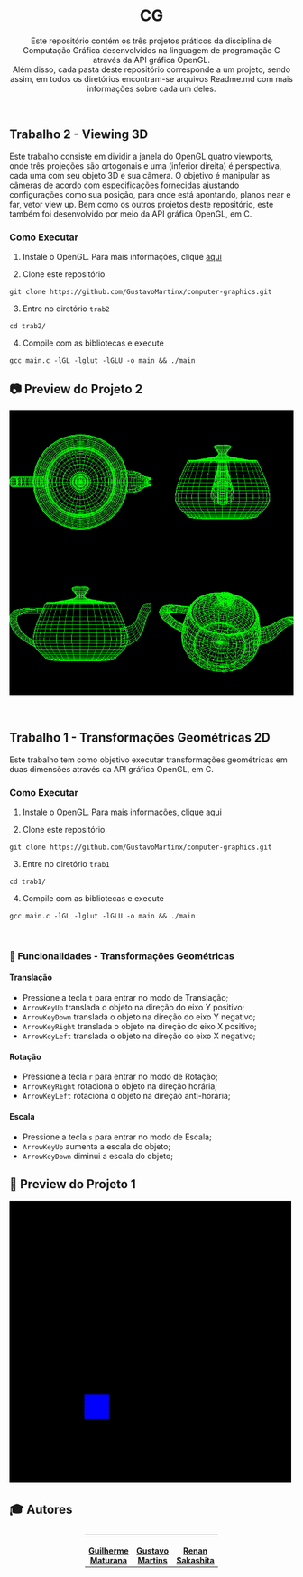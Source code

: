 <h1 align='center'> CG </h1>
<p align='center'> Este repositório contém os três projetos práticos da disciplina de Computação Gráfica desenvolvidos na linguagem de programação C através da API gráfica OpenGL. <br>
Além disso, cada pasta deste repositório corresponde a um projeto, sendo assim, em todos os diretórios encontram-se arquivos Readme.md com mais informações sobre cada um deles.</p>

<br>

## Trabalho 2 - Viewing 3D
Este trabalho consiste em dividir a janela do OpenGL quatro viewports, onde três projeções são ortogonais e uma (inferior direita) é perspectiva, cada uma com seu objeto 3D e sua câmera. O objetivo é manipular as câmeras de acordo com especificações fornecidas ajustando configurações como sua posição, para onde está apontando, planos near e far, vetor view up. Bem como os outros projetos deste repositório, este também foi desenvolvido por meio da API gráfica OpenGL, em C.

### Como Executar

1. Instale o OpenGL. Para mais informações, clique [aqui](https://edisciplinas.usp.br/pluginfile.php/4264396/mod_resource/content/1/guia-de-instalacao.pdf)

2. Clone este repositório
```
git clone https://github.com/GustavoMartinx/computer-graphics.git
```

3. Entre no diretório `trab2`
```
cd trab2/
```

4. Compile com as bibliotecas e execute
```
gcc main.c -lGL -lglut -lGLU -o main && ./main
```

## :camera: Preview do Projeto 2
![Preview pratica 2](FinalProject/img/v2/videos/trab2.gif)

<!-- ====================================================================-->



<br>

## Trabalho 1 - Transformações Geométricas 2D
Este trabalho tem como objetivo executar transformações geométricas em duas dimensões através da API gráfica OpenGL, em C.

### Como Executar

1. Instale o OpenGL. Para mais informações, clique [aqui](https://edisciplinas.usp.br/pluginfile.php/4264396/mod_resource/content/1/guia-de-instalacao.pdf)

2. Clone este repositório
```
git clone https://github.com/GustavoMartinx/computer-graphics.git
```

3. Entre no diretório `trab1`
```
cd trab1/
```

4. Compile com as bibliotecas e execute
```
gcc main.c -lGL -lglut -lGLU -o main && ./main
```

<br>

### :small_blue_diamond: Funcionalidades - Transformações Geométricas

#### Translação
- Pressione a tecla `t` para entrar no modo de Translação;
- `ArrowKeyUp` translada o objeto na direção do eixo Y positivo;
- `ArrowKeyDown` translada o objeto na direção do eixo Y negativo;
- `ArrowKeyRight` translada o objeto na direção do eixo X positivo;
- `ArrowKeyLeft` translada o objeto na direção do eixo X negativo;

#### Rotação
- Pressione a tecla `r` para entrar no modo de Rotação;
- `ArrowKeyRight` rotaciona o objeto na direção horária;
- `ArrowKeyLeft` rotaciona o objeto na direção anti-horária;

#### Escala
- Pressione a tecla `s` para entrar no modo de Escala;
- `ArrowKeyUp` aumenta a escala do objeto;
- `ArrowKeyDown` diminui a escala do objeto;


## :small_blue_diamond: Preview do Projeto 1
![Preview pratica 1](FinalProject/img/v2/videos/trab1.gif)


## :mortar_board: Autores

<table style="flex-wrap: wrap; display: flex; align-items: center;  flex-direction: column;" ><tr>


<td align="center"><a href="https://github.com/Fgarm">
 <img style="border-radius: 50%;" src="https://avatars.githubusercontent.com/u/69016293?v=4" width="100px;" alt=""/>
<br />
 <b>Guilherme<br>Maturana</b></a>
 <a href="https://github.com/Fgarm" title="Repositorio Guilherme Maturana"></a>
</td>

<td align="center"><a href="https://github.com/GustavoMartinx">
 <img style="border-radius: 50%;" src="https://avatars.githubusercontent.com/u/90780907?v=4" width="100px;" alt=""/>
<br />
 <b>Gustavo<br>Martins</b>
 </a> <a href="https://github.com/GustavoMartinx" title="Repositorio Gustavo Martins"></a>
</td>

<td align="center"><a href="https://github.com/RenanGAS">
 <img style="border-radius: 50%;" src="https://avatars.githubusercontent.com/u/68087317?v=4" width="100px;" alt=""/>
<br />
 <b>Renan<br>Sakashita
</b>
 </a> <a href="https://github.com/RenanGAS" title="Repositorio Renan Sakashita"></a>

</td>

</tr></table>